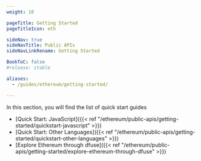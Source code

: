 ```yaml
---
weight: 10

pageTitle: Getting Started
pageTitleIcon: eth

sideNav: true
sideNavTitle: Public APIs
sideNavLinkRename: Getting Started

BookToC: false
#release: stable

aliases:
  - /guides/ethereum/getting-started/

---
```


In this section, you will find the list of quick start guides

- [Quick Start: JavaScript]({{< ref "/ethereum/public-apis/getting-started/quickstart-javascript" >}})
- [Quick Start: Other Languages]({{< ref "/ethereum/public-apis/getting-started/quickstart-other-languages" >}})
- [Explore Ethereum through dfuse]({{< ref "/ethereum/public-apis/getting-started/explore-ethereum-through-dfuse" >}})